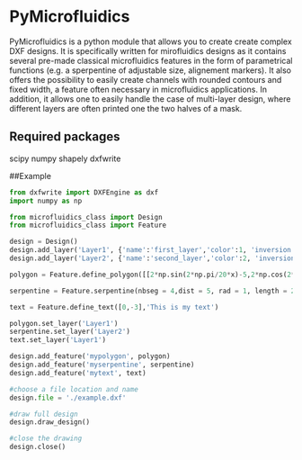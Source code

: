 # PyMicrofluidics
PyMicrofluidics is a python module that allows you to create create complex DXF designs. It is specifically written for mirofluidics designs as it contains several pre-made classical microfluidics features in the form of parametrical functions (e.g. a sperpentine of adjustable size, alignement markers). It also offers the possibility to easily create channels with rounded contours and fixed width, a feature often necessary in microfluidics applications. In addition, it allows one to easily handle the case of multi-layer design, where different layers are often printed one the two halves of a mask.

## Required packages
scipy
numpy
shapely
dxfwrite

##Example

```python
from dxfwrite import DXFEngine as dxf
import numpy as np

from microfluidics_class import Design
from microfluidics_class import Feature

design = Design()
design.add_layer('Layer1', {'name':'first_layer','color':1, 'inversion':0})
design.add_layer('Layer2', {'name':'second_layer','color':2, 'inversion':0})

polygon = Feature.define_polygon([[2*np.sin(2*np.pi/20*x)-5,2*np.cos(2*np.pi/20*x)+5] for x in range(20)])

serpentine = Feature.serpentine(nbseg = 4,dist = 5, rad = 1, length = 20, curvature = 2, origin = [0,0], orientation = 'horizontal', left_right = 'left', bottom_top = 'bottom')

text = Feature.define_text([0,-3],'This is my text')

polygon.set_layer('Layer1')
serpentine.set_layer('Layer2')
text.set_layer('Layer1')

design.add_feature('mypolygon', polygon)
design.add_feature('myserpentine', serpentine)
design.add_feature('mytext', text)

#choose a file location and name 
design.file = './example.dxf'

#draw full design
design.draw_design()

#close the drawing
design.close()
```
